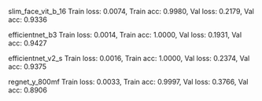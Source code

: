 slim_face_vit_b_16
    Train loss: 0.0074, Train acc: 0.9980, Val loss: 0.2179, Val acc: 0.9336
    
efficientnet_b3
    Train loss: 0.0014, Train acc: 1.0000, Val loss: 0.1931, Val acc: 0.9427

efficientnet_v2_s
    Train loss: 0.0016, Train acc: 1.0000, Val loss: 0.2374, Val acc: 0.9375

regnet_y_800mf
    Train loss: 0.0033, Train acc: 0.9997, Val loss: 0.3766, Val acc: 0.8906
